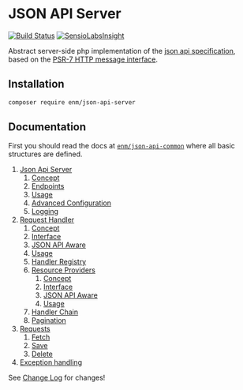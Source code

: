 JSON API Server
===============
[![Build Status](https://travis-ci.org/eosnewmedia/JSON-API-Server.svg?branch=master)](https://travis-ci.org/eosnewmedia/JSON-API-Server)
[![SensioLabsInsight](https://insight.sensiolabs.com/projects/a67be0a4-39d7-4392-94ce-6377d34fe688/mini.png)](https://insight.sensiolabs.com/projects/a67be0a4-39d7-4392-94ce-6377d34fe688)

Abstract server-side php implementation of the [json api specification](http://jsonapi.org/format/), based on the [PSR-7 HTTP message interface](http://www.php-fig.org/psr/psr-7/).

## Installation

```sh
composer require enm/json-api-server
```

## Documentation
First you should read the docs at [`enm/json-api-common`](https://eosnewmedia.github.io/JSON-API-Common/) where all basic structures are defined.

1. [Json Api Server](docs/json-api-server/index.md)
    1. [Concept](docs/json-api-server/index.md#concept)
    1. [Endpoints](docs/json-api-server/index.md#endpoints)
    1. [Usage](docs/json-api-server/index.md#usage)
    1. [Advanced Configuration](docs/json-api-server/index.md#advanced-configuration)
    1. [Logging](docs/json-api-server/index.md#logging)
1. [Request Handler](docs/request-handler/index.md)
    1. [Concept](docs/request-handler/index.md#concept)
    1. [Interface](docs/request-handler/index.md#interface)
    1. [JSON API Aware](docs/request-handler/index.md#json-api-aware)
    1. [Usage](docs/request-handler/index.md#usage)
    1. [Handler Registry](docs/request-handler/index.md#handler-registry)
    1. [Resource Providers](docs/request-handler/index.md#resource-providers)
        1. [Concept](docs/request-handler/resource-providers/index.md#concept)
        1. [Interface](docs/request-handler/resource-providers/index.md#interface)
        1. [JSON API Aware](docs/request-handler/resource-providers/index.md#json-api-aware)
        1. [Usage](docs/request-handler/resource-providers/index.md#usage)
    1. [Handler Chain](docs/request-handler/index.md#handler-chain)
    1. [Pagination](docs/request-handler/index.md#pagination)
1. [Requests](docs/requests/index.md)
    1. [Fetch](docs/requests/index.md#fetch)
    1. [Save](docs/requests/index.md#save)
    1. [Delete](docs/requests/index.md#delete)
1. [Exception handling](docs/exception-handling/index.md)

See [Change Log](CHANGELOG.md) for changes!
